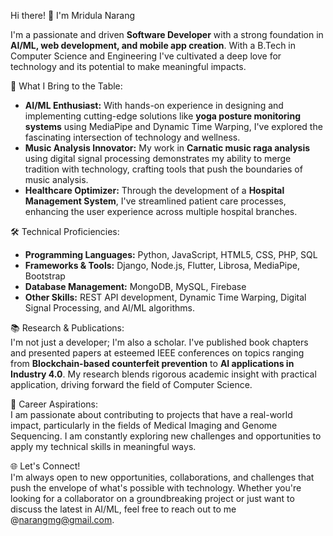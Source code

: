 Hi there! 👋 I'm Mridula Narang

I'm a passionate and driven **Software Developer** with a strong foundation in **AI/ML, web development, and mobile app creation**. With a B.Tech in Computer Science and Engineering I've cultivated a deep love for technology and its potential to make meaningful impacts. <br>

🌟 What I Bring to the Table: <br>
- **AI/ML Enthusiast:** With hands-on experience in designing and implementing cutting-edge solutions like **yoga posture monitoring systems** using MediaPipe and Dynamic Time Warping, I've explored the fascinating intersection of technology and wellness. <br>
- **Music Analysis Innovator:** My work in **Carnatic music raga analysis** using digital signal processing demonstrates my ability to merge tradition with technology, crafting tools that push the boundaries of music analysis. <br>
- **Healthcare Optimizer:** Through the development of a **Hospital Management System**, I've streamlined patient care processes, enhancing the user experience across multiple hospital branches. <br>

🛠️ Technical Proficiencies: <br>
- **Programming Languages:** Python, JavaScript, HTML5, CSS, PHP, SQL <br>
- **Frameworks & Tools:** Django, Node.js, Flutter, Librosa, MediaPipe, Bootstrap <br>
- **Database Management:** MongoDB, MySQL, Firebase <br>
- **Other Skills:** REST API development, Dynamic Time Warping, Digital Signal Processing, and AI/ML algorithms. <br>

📚 Research & Publications: <br>
I'm not just a developer; I'm also a scholar. I've published book chapters and presented papers at esteemed IEEE conferences on topics ranging from **Blockchain-based counterfeit prevention** to **AI applications in Industry 4.0**. My research blends rigorous academic insight with practical application, driving forward the field of Computer Science. <br>

🎯 Career Aspirations: <br>
I am passionate about contributing to projects that have a real-world impact, particularly in the fields of Medical Imaging and Genome Sequencing. I am constantly exploring new challenges and opportunities to apply my technical skills in meaningful ways. <br>

🌐 Let's Connect! <br>
I'm always open to new opportunities, collaborations, and challenges that push the envelope of what's possible with technology. Whether you're looking for a collaborator on a groundbreaking project or just want to discuss the latest in AI/ML, feel free to reach out to me @narangmg@gmail.com.


